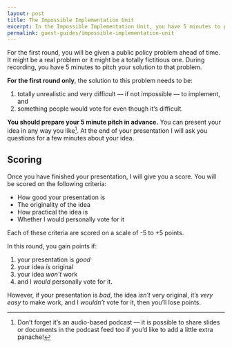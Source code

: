 ```yaml
---
layout: post
title: The Impossible Implementation Unit
excerpt: In the Impossible Implementation Unit, you have 5 minutes to pitch a to solution a real or fictional public policy problem that won’t work but that everyone would vote for.
permalink: guest-guides/impossible-implementation-unit
---
```


For the first round, you will be given a public policy problem ahead of time. It might be a real problem or it might be a totally fictitious one. During recording, you have 5 minutes to pitch your solution to that problem. 

**For the first round only**, the solution to this problem needs to be:

1. totally unrealistic and very difficult — if not impossible — to implement, and 
2. something people would vote for even though it’s difficult. 

**You should prepare your 5 minute pitch in advance.** You can present your idea in any way you like[^1]. At the end of your presentation I will ask you questions for a few minutes about your idea. 

[^1]: Don’t forget it’s an audio-based podcast — it is possible to share slides or documents in the podcast feed too if you’d like to add a little extra panache!

## Scoring

Once you have finished your presentation, I will give you a score. You will be scored on the following criteria:

- How good your presentation is
- The originality of the idea
- How practical the idea is
- Whether I would personally vote for it

Each of these criteria are scored on a scale of -5 to +5 points. 

In this round, you gain points if:

1. your presentation is *good*
2. your idea *is* original
3. your idea *won’t* work
4. and I *would* personally vote for it. 

However, if your presentation is *bad*, the idea *isn’t* very original, it’s *very easy* to make work, and I *wouldn’t* vote for it, then you’ll lose points.